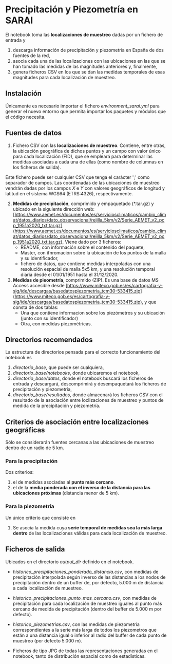 # Precipitación y Piezometría en SARAI

El notebook toma las **localizaciones de muestreo** dadas por un fichero de entrada y 

1. descarga información de precipitación y piezometría en España de dos fuentes de la red,
2. asocia cada una de las localizaciones con las ubicaciones en las que se han tomado las medidas de las magnitudes anteriores y, finalmente,
3. genera ficheros CSV en los que se dan las medidas temporales de esas magnitudes para cada localización de muestreo.


## Instalación

Únicamente es necesario importar el fichero *environment_sarai.yml* para generar el nuevo entorno que permita importar los paquetes y módulos que el código necesita.


## Fuentes de datos

1. Fichero CSV con las **localizaciones de muestreo**. Contiene, entre otras, la ubicación geográfica de dichos puntos y un campo con valor único para cada localización (FID), que se empleará para determinar las medidas asociadas a cada una de ellas (como nombre de columnas en los ficheros de salida).

Este fichero puede ser cualquier CSV que tenga el carácter ';' como separador de campos. Las coordenadas de las ubicaciones de muestreo vendrán dadas por los campos *X* e *Y* con valores geográficos de longitud y latitud en el sistema WGS64 (ETRS:4326), respectivamente.

2. **Medidas de precipitación**, comprimido y empaquetado (*.tar.gz) y ubicado en la siguiente dirección web:[https://www.aemet.es/documentos/es/serviciosclimaticos/cambio_climat/datos_diarios/dato_observacional/rejilla_5km/v2/Serie_AEMET_v2_pcp_1951a2020_txt.tar.gz](https://www.aemet.es/documentos/es/serviciosclimaticos/cambio_climat/datos_diarios/dato_observacional/rejilla_5km/v2/Serie_AEMET_v2_pcp_1951a2020_txt.tar.gz). Viene dado por 3 ficheros:
   - README, con información sobre el contenido del paquete,
   - Master, con ifnromación sobre la ubicación de los puntos de la malla y su identificador,
   - fichero de datos, que contiene medidas interpoladas con una resolución espacial de malla 5x5 km, y una resolución temporal diaria desde el 01/01/1951 hasta el 31/12/2020.
3. **Medidas de pieometría**, comprimido (ZIP). Es una base de datos MS Access accesible desde [https://www.miteco.gob.es/es/cartografia-y-sig/ide/descargas/basedatospiezometria_tcm30-533415.zip](https://www.miteco.gob.es/es/cartografia-y-sig/ide/descargas/basedatospiezometria_tcm30-533415.zip), y que consta de dos tablas:
   - Una que contiene informacion sobre los piezómetros y su ubicación (junto con su identificador)
   - Otra, con medidas piezométricas.

## Directorios recomendados

La estructura de directorios pensada para el correcto funcionamiento del notebook es

1. *directorio_base*, que puede ser cualquiera,
2. *directorio_base/notebooks*, donde ubicaremos el notebook,
3. *directorio_base/datos*, donde el notebook buscará los ficheros de entrada y descargará, descomprimirá y desempaquetará los ficheros de precipitación y piezometría,
4. *directorio_base/resultados*, donde almacenará los ficheros CSV con el resultado de la asociación entre loclizaciones de muestreo y puntos de medida de la precipitación y piezometría.

## Criterios de asociación entre localizaciones geográficas

Sólo se considerarán fuentes cercanas a las ubicaciones de muestreo dentro de un radio de 5 km.

### Para la precipitación

Dos criterios:

1. el de medidas asociadas al **punto más cercano**.
2. el de la **media ponderada con el inverso de la distancia para las ubicaciones próximas** (distancia menor de 5 km).


### Para la piezometría

Un único criterio que consiste en

1. Se asocia la medida cuya **serie temporal de medidas sea la más larga dentro** de las localizaciones válidas para cada localización de muestreo.

## Ficheros de salida

Ubicados en el directorio *output_dir* definido en el notebook.

- *historico_precipitaciones_ponderado_distancia.csv*, con medidas de precipitación interpolada según inverso de las distancias a los nodos de precipitación dentro de un buffer de, por defecto, 5.000 m de distancia a cada localización de muestreo.

- *historico_precipitaciones_punto_mas_cercano.csv*, con medidas de precipitación para cada localización de muestreo iguales al punto más cercano de medida de precipitación (dentro del buffer de 5.000 m por defecto).

- *historico_piezometrias.csv*, con las medidas de piezometría correspondientes a la serie más larga de todos los piezometros que están a una distancia igual o inferior al radio del buffer de cada punto de muestreo (por defecto 5.000 m).

- Ficheros de tipo JPG de todas las representaciones generadas en el notebook, tanto de distribución espacial como de estadísticas.
